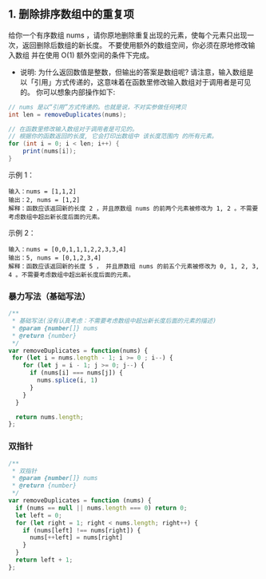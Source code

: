 <!--
 * @Author: shengCW
 * @Email: 2367896538@qq.com
 * @Date: 2021-07-30 17:12:26
 * @LastEditors: shengCW
 * @LastEmail: 2367896538@qq.com
 * @LastEditTime: 2021-07-30 18:02:55
 * @Description: file content
-->
## 1. 删除排序数组中的重复项

给你一个有序数组 nums ，请你原地删除重复出现的元素，使每个元素只出现一次，返回删除后数组的新长度。
不要使用额外的数组空间，你必须在原地修改输入数组 并在使用 O(1) 额外空间的条件下完成。

* 说明:
为什么返回数值是整数，但输出的答案是数组呢?
请注意，输入数组是以「引用」方式传递的，这意味着在函数里修改输入数组对于调用者是可见的。
你可以想象内部操作如下:

```java
// nums 是以“引用”方式传递的。也就是说，不对实参做任何拷贝
int len = removeDuplicates(nums);

// 在函数里修改输入数组对于调用者是可见的。
// 根据你的函数返回的长度, 它会打印出数组中 该长度范围内 的所有元素。
for (int i = 0; i < len; i++) {
    print(nums[i]);
}
```
示例 1：

```shell
输入：nums = [1,1,2]
输出：2, nums = [1,2]
解释：函数应该返回新的长度 2 ，并且原数组 nums 的前两个元素被修改为 1, 2 。不需要考虑数组中超出新长度后面的元素。
```

示例 2：

```shell
输入：nums = [0,0,1,1,1,2,2,3,3,4]
输出：5, nums = [0,1,2,3,4]
解释：函数应该返回新的长度 5 ， 并且原数组 nums 的前五个元素被修改为 0, 1, 2, 3, 4 。不需要考虑数组中超出新长度后面的元素。
```


### 暴力写法（基础写法）

```js
/**
 * 基础写法(没有认真考虑：不需要考虑数组中超出新长度后面的元素的描述)
 * @param {number[]} nums
 * @return {number}
 */
var removeDuplicates = function(nums) {
 for (let i = nums.length - 1; i >= 0 ; i--) {
    for (let j = i - 1; j >= 0; j--) {
      if (nums[i] === nums[j]) {
        nums.splice(i, 1)
      }
    }
  }

  return nums.length;
};
```

### 双指针

```js
/**
 * 双指针
 * @param {number[]} nums
 * @return {number}
 */
var removeDuplicates = function (nums) {
  if (nums == null || nums.length === 0) return 0;
  let left = 0;
  for (let right = 1; right < nums.length; right++) {
    if (nums[left] !== nums[right]) {
      nums[++left] = nums[right]
    }
  }
  return left + 1;
};
```
